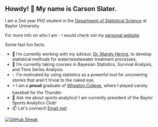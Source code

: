 
## Howdy! 👋 My name is Carson Slater.

I am a 2nd year PhD student in the [Department of Statistical Science](https://statistics.artsandsciences.baylor.edu) at Baylor University.

For more info on who I am - I would check out my [personal website](https://carsonslater.com).

Some fast fun facts:

- 🔭 I’m currently working with my advisor, [Dr. Mandy Hering](https://sites.baylor.edu/mandy_hering/), to develop statistical methods for water/wastewater treatment processes.
- 🌱 I’m currently taking courses in Bayesian Statistics, Survival Analysis, and Time Series Analysis.
- 💡 I’m motivated by using statistics as a powerful tool for uncovering stories that aren't trivial to the naked eye.
- ⚡ I am a **proud** graduate of [Wheaton College](https://www.wheaton.edu), where I played varsity baseball for the Thunder. 
- 💬 Ask me about sports analytics! I am currently president of the Baylor Sports Analytics Club!
- 📫 Let's connect! [Email me!](mailto:Carson_Slater1@baylor.edu)

[![GitHub Streak](https://streak-stats.demolab.com/?user=carsonslater&theme=dark)](https://git.io/streak-stats)

